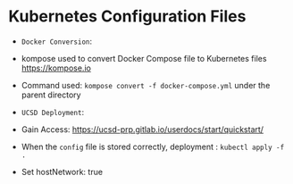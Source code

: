 # Kubernetes Configuration Files

- `Docker Conversion`:
- kompose used to convert Docker Compose file to Kubernetes files https://kompose.io
- Command used: `kompose convert -f docker-compose.yml` under the parent directory

- `UCSD Deployment`:
- Gain Access: https://ucsd-prp.gitlab.io/userdocs/start/quickstart/
- When the `config` file is stored correctly, deployment : `kubectl apply -f .`

- Set hostNetwork: true
